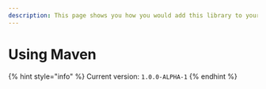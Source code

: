 ```yaml
---
description: This page shows you how you would add this library to your Maven Project!
---
```


# Using Maven

{% hint style="info" %}
Current version: `1.0.0-ALPHA-1`
{% endhint %}
